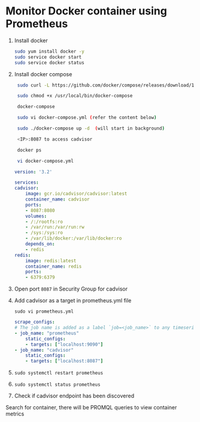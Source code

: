 # Monitor Docker container using Prometheus

1. Install docker 
    ```bash
    sudo yum install docker -y
    sudo service docker start
    sudo service docker status
    ```
2. Install docker compose
   ```bash
    sudo curl -L https://github.com/docker/compose/releases/download/1.16.1/docker-compose-`uname -s`-`uname -m` -o /usr/local/bin/docker-compose

    sudo chmod +x /usr/local/bin/docker-compose

    docker-compose

    sudo vi docker-compose.yml (refer the content below)

    sudo ./docker-compose up -d  (will start in background)

    <IP>:8087 to access cadvisor

    docker ps

    vi docker-compose.yml
    ```
    ```yaml
    version: '3.2'

    services:
    cadvisor:
        image: gcr.io/cadvisor/cadvisor:latest
        container_name: cadvisor
        ports:
        - 8087:8080
        volumes:
        - /:/rootfs:ro
        - /var/run:/var/run:rw
        - /sys:/sys:ro
        - /var/lib/docker:/var/lib/docker:ro
        depends_on:
        - redis
    redis:
        image: redis:latest
        container_name: redis
        ports:
        - 6379:6379
    ```
3. Open port `8087` in Security Group for cadvisor

4. Add cadvisor as a target in prometheus.yml file

    `sudo vi prometheus.yml`

    ```yaml
    scrape_configs:
    # The job name is added as a label `job=<job_name>` to any timeseries scraped from this config.
    - job_name: "prometheus"
        static_configs:
        - targets: ["localhost:9090"]
    - job_name: "cadvisor"
        static_configs:
        - targets: ["localhost:8087"]
    ```

6. `sudo systemctl restart prometheus`

7. `sudo systemctl status prometheus`

8. Check if cadvisor endpoint has been discovered

Search for container, there will be PROMQL queries to view container metrics